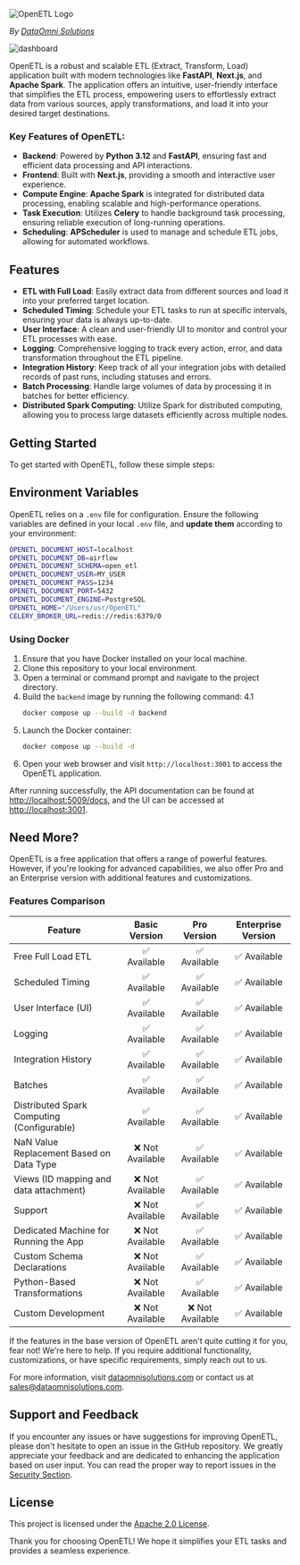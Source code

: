 ![OpenETL Logo](https://cdn.dataomnisolutions.com/main/logos/open-etl.png)

_By [DataOmni Solutions](https://dataomnisolutions.com)_

![dashboard](https://cdn.dataomnisolutions.com/main/app/dashboard.png)

OpenETL is a robust and scalable ETL (Extract, Transform, Load) application built with modern technologies like
**FastAPI**, **Next.js**, and **Apache Spark**. The application offers an intuitive, user-friendly interface that
simplifies the ETL process, empowering users to effortlessly extract data from various sources, apply transformations,
and load it into your desired target destinations.

### Key Features of OpenETL:

- **Backend**: Powered by **Python 3.12** and **FastAPI**, ensuring fast and efficient data processing and API
  interactions.
- **Frontend**: Built with **Next.js**, providing a smooth and interactive user experience.
- **Compute Engine**: **Apache Spark** is integrated for distributed data processing, enabling scalable and
  high-performance operations.
- **Task Execution**: Utilizes **Celery** to handle background task processing, ensuring reliable execution of
  long-running operations.
- **Scheduling**: **APScheduler** is used to manage and schedule ETL jobs, allowing for automated workflows.

## Features

- **ETL with Full Load**: Easily extract data from different sources and load it into your preferred target location.
- **Scheduled Timing**: Schedule your ETL tasks to run at specific intervals, ensuring your data is always up-to-date.
- **User Interface**: A clean and user-friendly UI to monitor and control your ETL processes with ease.
- **Logging**: Comprehensive logging to track every action, error, and data transformation throughout the ETL pipeline.
- **Integration History**: Keep track of all your integration jobs with detailed records of past runs, including
  statuses and errors.
- **Batch Processing**: Handle large volumes of data by processing it in batches for better efficiency.
- **Distributed Spark Computing**: Utilize Spark for distributed computing, allowing you to process large datasets
  efficiently across multiple nodes.



## Getting Started

To get started with OpenETL, follow these simple steps:

## Environment Variables

OpenETL relies on a `.env` file for configuration. Ensure the following variables are defined in your local `.env` file,
and **update them** according to your environment:

```bash
OPENETL_DOCUMENT_HOST=localhost
OPENETL_DOCUMENT_DB=airflow
OPENETL_DOCUMENT_SCHEMA=open_etl
OPENETL_DOCUMENT_USER=MY_USER
OPENETL_DOCUMENT_PASS=1234
OPENETL_DOCUMENT_PORT=5432
OPENETL_DOCUMENT_ENGINE=PostgreSQL
OPENETL_HOME="/Users/usr/OpenETL"
CELERY_BROKER_URL=redis://redis:6379/0
```

### Using Docker

1. Ensure that you have Docker installed on your local machine.
2. Clone this repository to your local environment.
3. Open a terminal or command prompt and navigate to the project directory.
4. Build the `backend` image by running the following command:
   4.1
    ```sh
    docker compose up --build -d backend
    ```
5. Launch the Docker container:
    ```sh
    docker compose up --build -d
    ```
6. Open your web browser and visit `http://localhost:3001` to access the OpenETL application.

After running successfully, the API documentation can be found
at [http://localhost:5009/docs](http://localhost:5009/docs), and the UI can be accessed
at [http://localhost:3001](http://localhost:3001).

## Need More?

OpenETL is a free application that offers a range of powerful features. However, if you're looking for advanced
capabilities, we also offer Pro and an Enterprise version with additional features and customizations.

### Features Comparison

| Feature                                    |  Basic Version  |   Pro Version   | Enterprise Version |
|--------------------------------------------|:---------------:|:---------------:|:------------------:|
| Free Full Load ETL                         |   ✅ Available   |   ✅ Available   |    ✅ Available     |
| Scheduled Timing                           |   ✅ Available   |   ✅ Available   |    ✅ Available     |
| User Interface (UI)                        |   ✅ Available   |   ✅ Available   |    ✅ Available     |
| Logging                                    |   ✅ Available   |   ✅ Available   |    ✅ Available     |
| Integration History                        |   ✅ Available   |   ✅ Available   |    ✅ Available     |
| Batches                                    |   ✅ Available   |   ✅ Available   |    ✅ Available     |
| Distributed Spark Computing (Configurable) |   ✅ Available   |   ✅ Available   |    ✅ Available     |
| NaN Value Replacement Based on Data Type   | ❌ Not Available |   ✅ Available   |    ✅ Available     |
| Views (ID mapping and data attachment)     | ❌ Not Available |   ✅ Available   |    ✅ Available     |
| Support                                    | ❌ Not Available |   ✅ Available   |    ✅ Available     |
| Dedicated Machine for Running the App      | ❌ Not Available |   ✅ Available   |    ✅ Available     |
| Custom Schema Declarations                 | ❌ Not Available |   ✅ Available   |    ✅ Available     |
| Python-Based Transformations               | ❌ Not Available |   ✅ Available   |    ✅ Available     |
| Custom Development                         | ❌ Not Available | ❌ Not Available |    ✅ Available     |

If the features in the base version of OpenETL aren't quite cutting it for you, fear not! We're here to help. If you
require additional functionality, customizations, or have specific requirements, simply reach out to us.

For more information, visit [dataomnisolutions.com](https://www.dataomnisolutions.com) or contact us
at [sales@dataomnisolutions.com](mailto:sales@dataomnisolutions.com).

## Support and Feedback

If you encounter any issues or have suggestions for improving OpenETL, please don't hesitate to open an issue in the
GitHub repository. We greatly appreciate your feedback and are dedicated to enhancing the application based on user
input. You can read the proper way to report issues in the [Security Section](SECURITY.md).

## License

This project is licensed under the [Apache 2.0 License](LICENSE).

Thank you for choosing OpenETL! We hope it simplifies your ETL tasks and provides a seamless experience.
